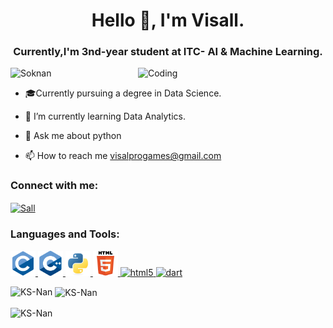 <h1 align="center"> Hello 👋, I'm Visall.</h1>
<h3 align="center">Currently,I'm 3nd-year student at ITC- AI & Machine Learning.</h3>
<img align="right" alt="Coding" width="300" src="https://encrypted-tbn0.gstatic.com/images?q=tbn:ANd9GcTa4UJKMUZl9mKDgn6fn1szIstv-mV-r-oNTw&usqp=CAU">

<p align="left"> <img src="https://komarev.com/ghpvc/?username=Visallll&label=Profile%20views&color=0e75b6&style=flat" alt="Soknan" /> </p>

- 🎓Currently pursuing a degree in Data Science.

- 🌱 I’m currently learning Data Analytics.

- 💬 Ask me about python

- 📫 How to reach me visalprogames@gmail.com

<h3 align="left">Connect with me:</h3>
<p align="left">
<a href="https://www.facebook.com/chhinvisal21?mibextid=LQQJ4d" 
  src="https://raw.githubusercontent.com/rahuldkjain/github-profile-readme-generator/master/src/images/icons/Social/facebook.svg" alt="Sall" height="30" width="40" /></a>
<a href="https://instagram.com/_chh.visal.chh_?igshid=YTQwZjQ0NmI0OA%3D%3D&utm_source=qr" target="blank"><img align="center" src="https://raw.githubusercontent.com/rahuldkjain/github-profile-readme-generator/master/src/images/icons/Social/instagram.svg" alt="Sall" height="30" width="40" /></a>
</p>

<h3 align="left">Languages and Tools:</h3>
  <a href="https://www.cprogramming.com/" target="_blank" rel="noreferrer">
        <img src="https://raw.githubusercontent.com/devicons/devicon/master/icons/c/c-original.svg" alt="c" width="40" height="40"/>
    </a>
    <a href="https://www.w3schools.com/cpp/" target="_blank" rel="noreferrer">
        <img src="https://raw.githubusercontent.com/devicons/devicon/master/icons/cplusplus/cplusplus-original.svg" alt="cplusplus" width="40" height="40"/>
    </a>
    <a href="https://www.python.org" target="_blank" rel="noreferrer">
        <img src="https://raw.githubusercontent.com/devicons/devicon/master/icons/python/python-original.svg" alt="python" width="40" height="40"/>
    </a>
    <a href="https://www.w3.org/html/" target="_blank" rel="noreferrer">
        <img src="https://raw.githubusercontent.com/devicons/devicon/master/icons/html5/html5-original-wordmark.svg" alt="html5" width="40" height="40"/>
    </a>
        <a href="https://www.java.com/en/" target="_blank" rel="noreferrer">
        <img src="https://avatars3.githubusercontent.com/u/18692364?s=400&v=4" alt="html5" width="40" height="40">
    </a>
     <a href="https://www.dart.dev" target="_blank" rel="noreferrer">
    <img src="https://cdn-images-1.medium.com/v2/resize:fit:1200/1*knHF_qpxdtS8h0Z8EeqowA.png" alt="dart" width="40" height="40"/>
  </a>


<p><img align="left" src="https://github-readme-stats.vercel.app/api/top-langs?username=KS-Nan&show_icons=true&locale=en&layout=compact" alt="KS-Nan" /></p>

<p>&nbsp;<img align="center" src="https://github-readme-stats.vercel.app/api?username=KS-Nan&show_icons=true&locale=en" alt="KS-Nan" /></p>

<p><img align="center" src="https://github-readme-streak-stats.herokuapp.com/?user=KS-Nan&" alt="KS-Nan" /></p>
